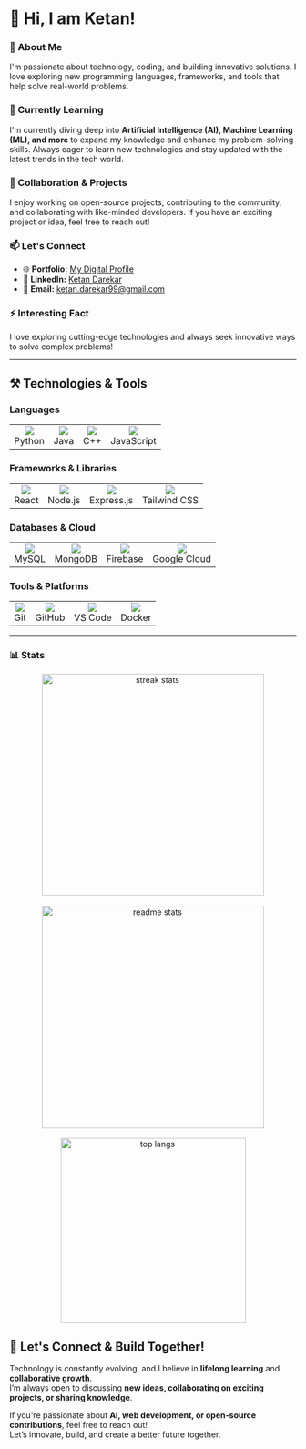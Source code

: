# 👋 Hi, I am Ketan!  

### 👀 About Me  
I'm passionate about technology, coding, and building innovative solutions. I love exploring new programming languages, frameworks, and tools that help solve real-world problems.  

### 🌱 Currently Learning  
I'm currently diving deep into **Artificial Intelligence (AI), Machine Learning (ML), and more** to expand my knowledge and enhance my problem-solving skills. Always eager to learn new technologies and stay updated with the latest trends in the tech world.  

### 🚀 Collaboration & Projects  
I enjoy working on open-source projects, contributing to the community, and collaborating with like-minded developers. If you have an exciting project or idea, feel free to reach out!  

### 📫 Let's Connect  
- 🌐 **Portfolio:** [My Digital Profile](https://ketan5757.github.io/MyDigitalProfile.github.io/)  
- 🔗 **LinkedIn:** [Ketan Darekar](https://www.linkedin.com/in/ketan-darekar-6ba32a1b4/)  
- 📧 **Email:** ketan.darekar99@gmail.com  

### ⚡ Interesting Fact  
I love exploring cutting-edge technologies and always seek innovative ways to solve complex problems!  

---

## **⚒️ Technologies & Tools**  

### **Languages**  
<div align="center">
  <table>
    <tr>
      <td align="center"><img src="https://skillicons.dev/icons?i=python" /><br>Python</td>
      <td align="center"><img src="https://skillicons.dev/icons?i=java" /><br>Java</td>
      <td align="center"><img src="https://skillicons.dev/icons?i=cpp" /><br>C++</td>
      <td align="center"><img src="https://skillicons.dev/icons?i=javascript" /><br>JavaScript</td>
    </tr>
  </table>
</div>  

### **Frameworks & Libraries**  
<div align="center">
  <table>
    <tr>
      <td align="center"><img src="https://skillicons.dev/icons?i=react" /><br>React</td>
      <td align="center"><img src="https://skillicons.dev/icons?i=nodejs" /><br>Node.js</td>
      <td align="center"><img src="https://skillicons.dev/icons?i=express" /><br>Express.js</td>
      <td align="center"><img src="https://skillicons.dev/icons?i=tailwind" /><br>Tailwind CSS</td>
    </tr>
  </table>
</div>  

### **Databases & Cloud**  
<div align="center">
  <table>
    <tr>
      <td align="center"><img src="https://skillicons.dev/icons?i=mysql" /><br>MySQL</td>
      <td align="center"><img src="https://skillicons.dev/icons?i=mongodb" /><br>MongoDB</td>
      <td align="center"><img src="https://skillicons.dev/icons?i=firebase" /><br>Firebase</td>
      <td align="center"><img src="https://skillicons.dev/icons?i=gcp" /><br>Google Cloud</td>
    </tr>
  </table>
</div>  

### **Tools & Platforms**  
<div align="center">
  <table>
    <tr>
      <td align="center"><img src="https://skillicons.dev/icons?i=git" /><br>Git</td>
      <td align="center"><img src="https://skillicons.dev/icons?i=github" /><br>GitHub</td>
      <td align="center"><img src="https://skillicons.dev/icons?i=vscode" /><br>VS Code</td>
      <td align="center"><img src="https://skillicons.dev/icons?i=docker" /><br>Docker</td>
    </tr>
  </table>
</div>  

---
### **📊 Stats**
<div align="center">
  <img width=390 src="https://github-readme-streak-stats.herokuapp.com/?user=Ketan5757&show_icons=true&locale=en&layout=compact&theme=react&border_radius=10"  alt="streak stats"/><br><br>
  <img width=390 src="https://github-readme-stats.vercel.app/api?username=Ketan5757&show_icons=true&locale=en&theme=react&rank_icon=github&border_radius=10" alt="readme stats" />
  <br/><br>
  <img width=325 align="center" src="https://github-readme-stats.vercel.app/api/top-langs?username=Ketan5757&show_icons=true&locale=en&layout=compact&theme=react&border_radius=10" alt="top langs" />
</div>

## 🚀 **Let's Connect & Build Together!**  
Technology is constantly evolving, and I believe in **lifelong learning** and **collaborative growth**.  
I’m always open to discussing **new ideas, collaborating on exciting projects, or sharing knowledge**.  

If you're passionate about **AI, web development, or open-source contributions**, feel free to reach out!  
Let’s innovate, build, and create a better future together.  

